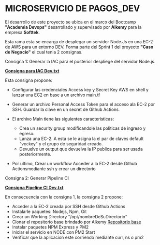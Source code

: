 # MICROSERVICIO DE PAGOS_DEV

El desarrollo de este proyecto se ubica en el marco del Bootcamp **"Academia Devops"** desarrollado y supervisado por **Alkemy** para la empresa **Softtek**.

Esta rama esta se encarga de desplegar un servidor Node.Js en una EC-2 de AWS para un entorno DEV. Forma parte del Sprint 1 del proyecto **"Caso de Negocio"** el cual tenia 2 consignas.


Consigna 1: Generar la IAC para el posterior despliege del servidor Node.js.

**[Consigna para IAC Dev.txt](./Consigna%20Generar%20IAC%20Dev.txt)**

Esta consigna propone: 
  
 + Configurar las credenciales Access key y Secret Key AWS en shell y lanzar una EC2 en base a un archivo main.tf
 + Generar un archivo Personal Access Token para el acceso ala EC-2 por SSH. Guardar la clave en un secret de Github Actions.
 + El archivo Main tiene las siguientes caracteristicas:

      + Crea un security group modificandole las politicas de ingreso y egreso. 
      + Lanza una EC-2. A esta se le asigna la el par de claves default "vockey" y el grupo de seguridad creado.
      + Devuelve un output que devuelva la IP publica para ser usada posteriormente.    
 
 + Por ultimo, Crear un workflow Acceder a la EC-2 desde Github Actionsmediante ssh y crear un directorio


Consigna 2: Generar Pipeline CI

**[Consigna Pipeline CI Dev.txt](./Consigna%20Pipeline%20CI%20Dev.txt)**

En consecuencia con la consigna 1, la consigna 2 propone:

  + Acceder a la EC-2 creada por SSH desde Github Actions
  + Instalarle paquetes: Nodejs, Npm, Git
  + Crear un Working Directory "/opt/nombreDeSuDirectorio"
  + Clonar el repositorio base brindado por Alkemy
    [Repositorio base](https://github.com/alkemyTech/UMSA-DevOps-T2)
  + Instalar paquetes NPM Express y PM2
  + Iniciar el servicio en NODE con PM2 Start
  + Verificar que la aplicacion este corriendo mediante curl, ns o pm2


